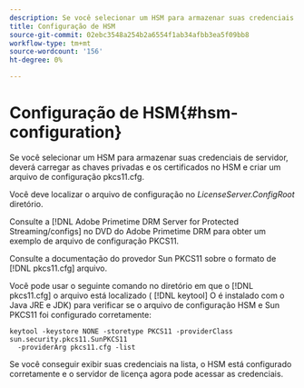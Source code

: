 ```yaml
---
description: Se você selecionar um HSM para armazenar suas credenciais de servidor, deverá carregar as chaves privadas e os certificados no HSM e criar um arquivo de configuração pkcs11.cfg.
title: Configuração de HSM
source-git-commit: 02ebc3548a254b2a6554f1ab34afbb3ea5f09bb8
workflow-type: tm+mt
source-wordcount: '156'
ht-degree: 0%

---
```


# Configuração de HSM{#hsm-configuration}

Se você selecionar um HSM para armazenar suas credenciais de servidor, deverá carregar as chaves privadas e os certificados no HSM e criar um arquivo de configuração pkcs11.cfg.

Você deve localizar o arquivo de configuração no *LicenseServer.ConfigRoot* diretório.

Consulte a [!DNL Adobe Primetime DRM Server for Protected Streaming/configs] no DVD do Adobe Primetime DRM para obter um exemplo de arquivo de configuração PKCS11.

Consulte a documentação do provedor Sun PKCS11 sobre o formato de [!DNL pkcs11.cfg] arquivo.

Você pode usar o seguinte comando no diretório em que o [!DNL pkcs11.cfg] o arquivo está localizado ( [!DNL keytool] O é instalado com o Java JRE e JDK) para verificar se o arquivo de configuração HSM e Sun PKCS11 foi configurado corretamente:

```
keytool -keystore NONE -storetype PKCS11 -providerClass sun.security.pkcs11.SunPKCS11 
  -providerArg pkcs11.cfg -list
```

Se você conseguir exibir suas credenciais na lista, o HSM está configurado corretamente e o servidor de licença agora pode acessar as credenciais.
